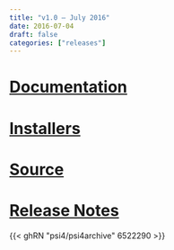 ```yaml
---
title: "v1.0 — July 2016"
date: 2016-07-04
draft: false
categories: ["releases"]
---
```


# [Documentation](/psi4manual/1.0.0/index.html)
# [Installers](http://psicode.org/downloads-1.0.html)
# [Source](https://github.com/psi4/psi4archive/tree/1.0.x)
# [Release Notes](https://github.com/psi4/psi4archive/releases/tag/1.0)

{{< ghRN "psi4/psi4archive" 6522290 >}}
